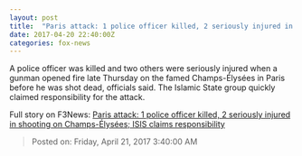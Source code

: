 ```yaml
---
layout: post
title:  "Paris attack: 1 police officer killed, 2 seriously injured in shooting on Champs-Élysées‬‬; ISIS claims responsibility"
date: 2017-04-20 22:40:00Z
categories: fox-news
---
```


A police officer was killed and two others were seriously injured when a gunman opened fire late Thursday on the famed Champs-Élysées in Paris before he was shot dead, officials said. The Islamic State group quickly claimed responsibility for the attack.


Full story on F3News: [Paris attack: 1 police officer killed, 2 seriously injured in shooting on Champs-Élysées‬‬; ISIS claims responsibility](http://www.f3nws.com/n/XrqJqF)

> Posted on: Friday, April 21, 2017 3:40:00 AM

